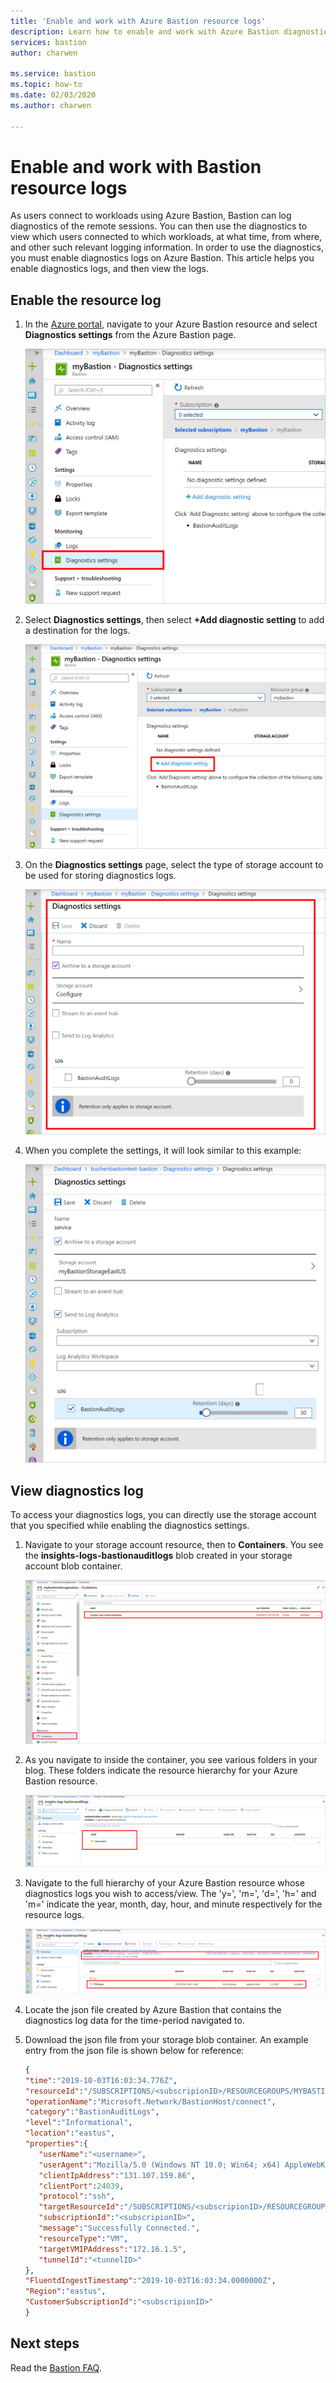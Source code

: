 ```yaml
---
title: 'Enable and work with Azure Bastion resource logs'
description: Learn how to enable and work with Azure Bastion diagnostic logs.
services: bastion
author: charwen

ms.service: bastion
ms.topic: how-to
ms.date: 02/03/2020
ms.author: charwen

---
```


# Enable and work with Bastion resource logs

As users connect to workloads using Azure Bastion, Bastion can log diagnostics of the remote sessions. You can then use the diagnostics to view which users connected to which workloads, at what time, from where, and other such relevant logging information. In order to use the diagnostics, you must enable diagnostics logs on Azure Bastion. This article helps you enable diagnostics logs, and then view the logs.

## <a name="enable"></a>Enable the resource log

1. In the [Azure portal](https://portal.azure.com), navigate to your Azure Bastion resource and select **Diagnostics settings** from the Azure Bastion page.

   ![Screenshot that shows the "Diagnostics settings" page.](./media/diagnostic-logs/1diagnostics-settings.png)
2. Select **Diagnostics settings**, then select **+Add diagnostic setting** to add a destination for the logs.

   ![Screenshot that shows the "Diagnostics settings" page with the "Add diagnostic setting" button selected.](./media/diagnostic-logs/2add-diagnostic-setting.png)
3. On the **Diagnostics settings** page, select the type of storage account to be used for storing diagnostics logs.

   ![Screenshot of the "Diagnostics settings" page with the section to select a storage location highlighted.](./media/diagnostic-logs/3add-storage-account.png)
4. When you complete the settings, it will look similar to this example:

   ![example settings](./media/diagnostic-logs/4example-settings.png)

## <a name="view"></a>View diagnostics log

To access your diagnostics logs, you can directly use the storage account that you specified while enabling the diagnostics settings.

1. Navigate to your storage account resource, then to **Containers**. You see the **insights-logs-bastionauditlogs** blob created in your storage account blob container.

   ![diagnostics settings](./media/diagnostic-logs/1-navigate-to-logs.png)
2. As you navigate to inside the container, you see various folders in your blog. These folders indicate the resource hierarchy for your Azure Bastion resource.

   ![add diagnostic setting](./media/diagnostic-logs/2-resource-h.png)
3. Navigate to the full hierarchy of your Azure Bastion resource whose diagnostics logs you wish to access/view. The 'y=', 'm=', 'd=', 'h=' and 'm=' indicate the year, month, day, hour, and minute respectively for the resource logs.

   ![select storage location](./media/diagnostic-logs/3-resource-location.png)
4. Locate the json file created by Azure Bastion that contains the diagnostics log data for the time-period navigated to.

5. Download the json file from your storage blob container. An example entry from the json file is shown below for reference:

   ```json
   { 
   "time":"2019-10-03T16:03:34.776Z",
   "resourceId":"/SUBSCRIPTIONS/<subscripionID>/RESOURCEGROUPS/MYBASTION/PROVIDERS/MICROSOFT.NETWORK/BASTIONHOSTS/MYBASTION-BASTION",
   "operationName":"Microsoft.Network/BastionHost/connect",
   "category":"BastionAuditLogs",
   "level":"Informational",
   "location":"eastus",
   "properties":{ 
      "userName":"<username>",
      "userAgent":"Mozilla/5.0 (Windows NT 10.0; Win64; x64) AppleWebKit/537.36 (KHTML, like Gecko) Chrome/77.0.3865.90 Safari/537.36",
      "clientIpAddress":"131.107.159.86",
      "clientPort":24039,
      "protocol":"ssh",
      "targetResourceId":"/SUBSCRIPTIONS/<subscripionID>/RESOURCEGROUPS/MYBASTION/PROVIDERS/MICROSOFT.COMPUTE/VIRTUALMACHINES/LINUX-KEY",
      "subscriptionId":"<subscripionID>",
      "message":"Successfully Connected.",
      "resourceType":"VM",
      "targetVMIPAddress":"172.16.1.5",
      "tunnelId":"<tunnelID>"
   },
   "FluentdIngestTimestamp":"2019-10-03T16:03:34.0000000Z",
   "Region":"eastus",
   "CustomerSubscriptionId":"<subscripionID>"
   }
   ```

## Next steps

Read the [Bastion FAQ](bastion-faq.md).

